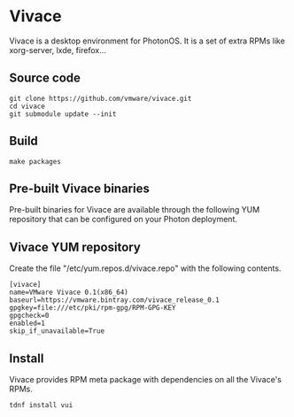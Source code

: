 # Vivace

Vivace is a desktop environment for PhotonOS. It is a set of extra RPMs like xorg-server, lxde, firefox...

## Source code
```
git clone https://github.com/vmware/vivace.git
cd vivace
git submodule update --init
```

## Build
```
make packages
```

## Pre-built Vivace binaries
Pre-built binaries for Vivace are available through the following YUM repository that can be configured on your Photon deployment.

## Vivace YUM repository
Create the file "/etc/yum.repos.d/vivace.repo" with the following contents.
```
[vivace]
name=VMware Vivace 0.1(x86_64)
baseurl=https://vmware.bintray.com/vivace_release_0.1
gpgkey=file:///etc/pki/rpm-gpg/RPM-GPG-KEY
gpgcheck=0
enabled=1
skip_if_unavailable=True
```

## Install
Vivace provides RPM meta package with dependencies on all the Vivace's RPMs.
```
tdnf install vui
```
